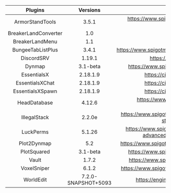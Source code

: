 |       Plugins       |        Versions       |                                                Links                                               |
| :-----------------: | :-------------------: | :------------------------------------------------------------------------------------------------: |
|    ArmorStandTools  |         3.5.1         | https://www.spigotmc.org/resources/armor-stand-tools.2237/ |
| BreakerLandConverter|          1.0          |  |
|   BreakerLandMenu   |          1.1          |  |
|  BungeeTabListPlus  |         3.4.1         | https://www.spigotmc.org/resources/bungeetablistplus.313/ |
|      DiscordSRV     |         1.19.1        | https://snapshot.discordsrv.com/ |
|        Dynmap       |        3.1-beta       | https://www.spigotmc.org/resources/dynmap.274/ |
|     EssentialsX     |        2.18.1.9       | https://ci.ender.zone/job/EssentialsX/ |
|   EssentialsXChat   |        2.18.1.9       | https://ci.ender.zone/job/EssentialsX/ |
|   EssentialsXSpawn  |        2.18.1.9       | https://ci.ender.zone/job/EssentialsX/ |
|   HeadDatabase      |         4.12.6        | https://www.spigotmc.org/resources/head-database.14280/ |
|    IllegalStack     |         2.2.0e        | https://www.spigotmc.org/resources/dupe-fixes-illegal-stack-remover.44411/ |
|      LuckPerms      |          5.1.26       | https://www.spigotmc.org/resources/luckperms-an-advanced-permissions-plugin.28140/ |
|     Plot2Dynmap     |          5.2          | https://www.spigotmc.org/resources/plot2dynmap.1292/ |
|     PlotSquared     |        3.1-beta       | https://www.spigotmc.org/resources/dynmap.274/ |
|        Vault        |          1.7.2        | https://www.spigotmc.org/resources/vault.34315/ |
|     VoxelSniper     |          6.1.2        | https://www.spigotmc.org/resources/voxelsniper.76791/ |
|      WorldEdit      |  7.2.0-SNAPSHOT+5093  | https://enginehub.org/worldedit/#downloads |
